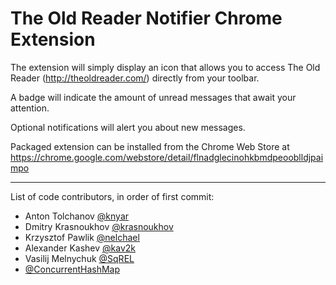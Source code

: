 The Old Reader Notifier Chrome Extension
========================================

The extension will simply display an icon that allows you to access The Old Reader (http://theoldreader.com/) directly from your toolbar.

A badge will indicate the amount of unread messages that await your attention.

Optional notifications will alert you about new messages.

Packaged extension can be installed from the Chrome Web Store at https://chrome.google.com/webstore/detail/flnadglecinohkbmdpeooblldjpaimpo

----

List of code contributors, in order of first commit:

* Anton Tolchanov [@knyar](https://github.com/knyar)
* Dmitry Krasnoukhov [@krasnoukhov](https://github.com/krasnoukhov)
* Krzysztof Pawlik [@nelchael](https://github.com/nelchael)
* Alexander Kashev [@kav2k](https://github.com/kav2k)
* Vasilij Melnychuk [@SqREL](https://github.com/SqREL)
* [@ConcurrentHashMap](https://github.com/ConcurrentHashMap)
